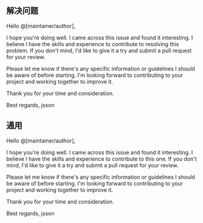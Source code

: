 ## 解决问题
Hello @[maintainer/author],

I hope you're doing well. I came across this issue and found it interesting. I believe I have the skills and experience to contribute to resolving this problem. If you don't mind, I'd like to give it a try and submit a pull request for your review.

Please let me know if there's any specific information or guidelines I should be aware of before starting. I'm looking forward to contributing to your project and working together to improve it.

Thank you for your time and consideration.

Best regards,
jsson


## 通用
Hello @[maintainer/author],

I hope you're doing well. I came across this issue and found it interesting. I believe I have the skills and experience to contribute to this one. If you don't mind, I'd like to give it a try and submit a pull request for your review.

Please let me know if there's any specific information or guidelines I should be aware of before starting. I'm looking forward to contributing to your project and working together to improve it.

Thank you for your time and consideration.

Best regards,
jsson